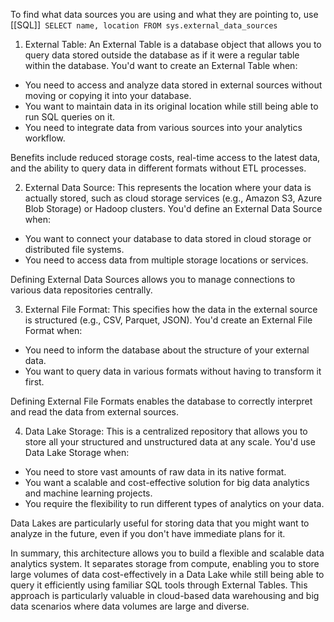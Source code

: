 To find what data sources you are using and what they are pointing to, use
[[SQL]]` SELECT name, location FROM sys.external_data_sources`

1. External Table: An External Table is a database object that allows you to query data stored outside the database as if it were a regular table within the database. You'd want to create an External Table when:

- You need to access and analyze data stored in external sources without moving or copying it into your database.
- You want to maintain data in its original location while still being able to run SQL queries on it.
- You need to integrate data from various sources into your analytics workflow.

Benefits include reduced storage costs, real-time access to the latest data, and the ability to query data in different formats without ETL processes.

2. External Data Source: This represents the location where your data is actually stored, such as cloud storage services (e.g., Amazon S3, Azure Blob Storage) or Hadoop clusters. You'd define an External Data Source when:

- You want to connect your database to data stored in cloud storage or distributed file systems.
- You need to access data from multiple storage locations or services.

Defining External Data Sources allows you to manage connections to various data repositories centrally.

3. External File Format: This specifies how the data in the external source is structured (e.g., CSV, Parquet, JSON). You'd create an External File Format when:

- You need to inform the database about the structure of your external data.
- You want to query data in various formats without having to transform it first.

Defining External File Formats enables the database to correctly interpret and read the data from external sources.

4. Data Lake Storage: This is a centralized repository that allows you to store all your structured and unstructured data at any scale. You'd use Data Lake Storage when:

- You need to store vast amounts of raw data in its native format.
- You want a scalable and cost-effective solution for big data analytics and machine learning projects.
- You require the flexibility to run different types of analytics on your data.

Data Lakes are particularly useful for storing data that you might want to analyze in the future, even if you don't have immediate plans for it.

In summary, this architecture allows you to build a flexible and scalable data analytics system. It separates storage from compute, enabling you to store large volumes of data cost-effectively in a Data Lake while still being able to query it efficiently using familiar SQL tools through External Tables. This approach is particularly valuable in cloud-based data warehousing and big data scenarios where data volumes are large and diverse.
